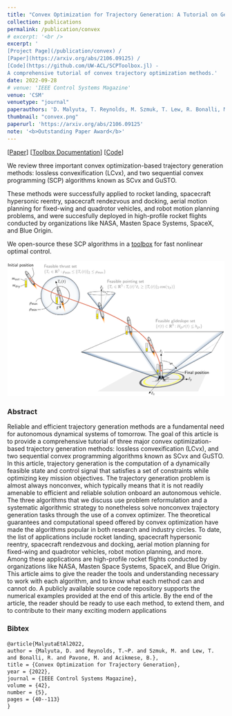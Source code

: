 ```yaml
---
title: "Convex Optimization for Trajectory Generation: A Tutorial on Generating Dynamically Feasible Trajectories Reliably and Efficiently"
collection: publications
permalink: /publication/convex
# excerpt: '<br />
excerpt: '
[Project Page](/publication/convex) / 
[Paper](https://arxiv.org/abs/2106.09125) / 
[Code](https://github.com/UW-ACL/SCPToolbox.jl) - 
A comprehensive tutorial of convex trajectory optimization methods.'
date: 2022-09-28
# venue: 'IEEE Control Systems Magazine'
venue: 'CSM'
venuetype: "journal"
paperauthors: 'D. Malyuta, T. Reynolds, M. Szmuk, T. Lew, R. Bonalli, M. Pavone, B. Açıkmeşe'
thumbnail: "convex.png"
paperurl: 'https://arxiv.org/abs/2106.09125'
note: '<b>Outstanding Paper Award</b>'
---
```


[[Paper](https://arxiv.org/abs/2106.09125)] 
[[Toolbox Documentation](https://www.malyuta.name/optimization/tooling/2021/07/15/scp-tutorial.html)] 
[[Code](https://github.com/UW-ACL/SCPToolbox.jl)] 

We review three important convex optimization-based trajectory generation methods: lossless convexification (LCvx), and two sequential convex programming (SCP) algorithms known as SCvx and GuSTO. 

These methods were successfully applied to rocket landing, spacecraft hypersonic reentry, spacecraft rendezvous and docking, aerial motion planning for fixed-wing and quadrotor vehicles, and robot motion planning problems, and were succesfully deployed in high-profile rocket flights conducted by organizations like NASA, Masten Space Systems, SpaceX, and Blue Origin. 

We open-source these SCP algorithms in a [toolbox](https://github.com/UW-ACL/SCPToolbox.jl) for fast nonlinear optimal control. 

![convex overview](/images/convex.png)

### Abstract

Reliable and efficient trajectory generation methods are a fundamental need for autonomous dynamical systems of tomorrow. The goal of this article is to provide a comprehensive tutorial of three major convex optimization-based trajectory generation methods: lossless convexification (LCvx), and two sequential convex programming algorithms known as SCvx and GuSTO. In this article, trajectory generation is the computation of a dynamically feasible state and control signal that satisfies a set of constraints while optimizing key mission objectives. The trajectory generation problem is almost always nonconvex, which typically means that it is not readily amenable to efficient and reliable solution onboard an autonomous vehicle. The three algorithms that we discuss use problem reformulation and a systematic algorithmic strategy to nonetheless solve nonconvex trajectory generation tasks through the use of a convex optimizer. The theoretical guarantees and computational speed offered by convex optimization have made the algorithms popular in both research and industry circles. To date, the list of applications include rocket landing, spacecraft hypersonic reentry, spacecraft rendezvous and docking, aerial motion planning for fixed-wing and quadrotor vehicles, robot motion planning, and more. Among these applications are high-profile rocket flights conducted by organizations like NASA, Masten Space Systems, SpaceX, and Blue Origin. This article aims to give the reader the tools and understanding necessary to work with each algorithm, and to know what each method can and cannot do. A publicly available source code repository supports the numerical examples provided at the end of this article. By the end of the article, the reader should be ready to use each method, to extend them, and to contribute to their many exciting modern applications

### Bibtex

	@article{MalyutaEtAl2022,
	author = {Malyuta, D. and Reynolds, T.~P. and Szmuk, M. and Lew, T. and Bonalli, R. and Pavone, M. and Acikmese, B.},
	title = {Convex Optimization for Trajectory Generation},
	year = {2022},
	journal = {IEEE Control Systems Magazine},
	volume = {42},
	number = {5},
	pages = {40--113}
	}
